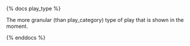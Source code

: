 {% docs play_type %}

The more granular (than play_category) type of play that is shown in the moment.

{% enddocs %}